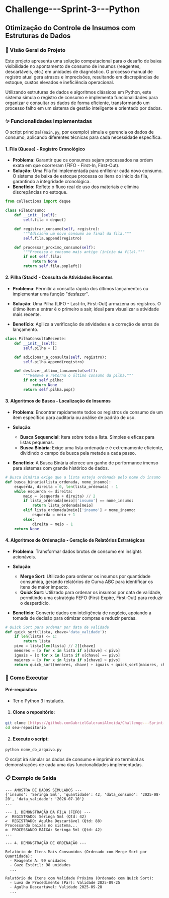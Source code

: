 # Challenge---Sprint-3---Python

## Otimização do Controle de Insumos com Estruturas de Dados

### 🎯 Visão Geral do Projeto

Este projeto apresenta uma solução computacional para o desafio de baixa visibilidade no apontamento de consumo de insumos (reagentes, descartáveis, etc.) em unidades de diagnóstico. O processo manual de registro atual gera atrasos e imprecisões, resultando em discrepâncias de estoque, custos elevados e ineficiência operacional.

Utilizando estruturas de dados e algoritmos clássicos em Python, este sistema simula o registro de consumo e implementa funcionalidades para organizar e consultar os dados de forma eficiente, transformando um processo falho em um sistema de gestão inteligente e orientado por dados.

### ✨ Funcionalidades Implementadas

O script principal (`main.py`, por exemplo) simula e gerencia os dados de consumo, aplicando diferentes técnicas para cada necessidade específica.

#### 1. Fila (Queue) - Registro Cronológico

* **Problema:** Garantir que os consumos sejam processados na ordem exata em que ocorreram (FIFO - First-In, First-Out).
* **Solução:** Uma Fila foi implementada para enfileirar cada novo consumo. O sistema de baixa de estoque processa os itens do início da fila, garantindo a integridade cronológica.
* **Benefício:** Reflete o fluxo real de uso dos materiais e elimina discrepâncias no estoque.

```python
from collections import deque

class FilaConsumo:
    def __init__(self):
        self.fila = deque()

    def registrar_consumo(self, registro):
        """Adiciona um novo consumo ao final da fila."""
        self.fila.append(registro)

    def processar_proximo_consumo(self):
        """Processa o consumo mais antigo (início da fila)."""
        if not self.fila:
            return None
        return self.fila.popleft()
```

#### 2. Pilha (Stack) - Consulta de Atividades Recentes

* **Problema**: Permitir a consulta rápida dos últimos lançamentos ou implementar uma função "desfazer".

* **Solução**: Uma Pilha (LIFO - Last-In, First-Out) armazena os registros. O último item a entrar é o primeiro a sair, ideal para visualizar a atividade mais recente.

* **Benefício**: Agiliza a verificação de atividades e a correção de erros de lançamento.


```python
class PilhaConsultaRecente:
    def __init__(self):
        self.pilha = []

    def adicionar_a_consulta(self, registro):
        self.pilha.append(registro)

    def desfazer_ultimo_lancamento(self):
        """Remove e retorna o último consumo da pilha."""
        if not self.pilha:
            return None
        return self.pilha.pop()
```

#### 3. Algoritmos de Busca - Localização de Insumos

* **Problema**: Encontrar rapidamente todos os registros de consumo de um item específico para auditoria ou análise de padrão de uso.

* **Solução**:
  * **Busca Sequencial**: Itera sobre toda a lista. Simples e eficaz para listas pequenas.
  * **Busca Binária**: Exige uma lista ordenada e é extremamente eficiente, dividindo o campo de busca pela metade a cada passo.

* **Benefício**: A Busca Binária oferece um ganho de performance imenso para sistemas com grande histórico de dados.


```python
# Busca Binária exige que a lista esteja ordenada pelo nome do insumo
def busca_binaria(lista_ordenada, nome_insumo):
    esquerda, direita = 0, len(lista_ordenada) - 1
    while esquerda <= direita:
        meio = (esquerda + direita) // 2
        if lista_ordenada[meio]['insumo'] == nome_insumo:
            return lista_ordenada[meio]
        elif lista_ordenada[meio]['insumo'] < nome_insumo:
            esquerda = meio + 1
        else:
            direita = meio - 1
    return None
```


#### 4. Algoritmos de Ordenação - Geração de Relatórios Estratégicos

* **Problema**: Transformar dados brutos de consumo em insights acionáveis.

* **Solução**:
  * **Merge Sort**: Utilizado para ordenar os insumos por quantidade consumida, gerando relatórios de Curva ABC para identificar os itens de maior impacto.
  * **Quick Sort**: Utilizado para ordenar os insumos por data de validade, permitindo uma estratégia FEFO (First-Expire, First-Out) para reduzir o desperdício.

* **Benefício**: Converte dados em inteligência de negócio, apoiando a tomada de decisão para otimizar compras e reduzir perdas.


```python
# Quick Sort para ordenar por data de validade
def quick_sort(lista, chave='data_validade'):
    if len(lista) <= 1:
        return lista
    pivo = lista[len(lista) // 2][chave]
    menores = [x for x in lista if x[chave] < pivo]
    iguais = [x for x in lista if x[chave] == pivo]
    maiores = [x for x in lista if x[chave] > pivo]
    return quick_sort(menores, chave) + iguais + quick_sort(maiores, chave)
```


### 🚀 Como Executar
#### Pré-requisitos:

* Ter o Python 3 instalado.

 1. #### Clone o repositório:


  ```bash
  git clone [https://github.comGabrielGaleraniAlmeida/Challenge---Sprint-3---Python.git](https://github.com/GabrielGaleraniAlmeida/Challenge---Sprint-3---Python.git)
  cd seu-repositorio
  ```

 2. #### Execute o script:


  ```bash
  python nome_do_arquivo.py
  ```
  
O script irá simular os dados de consumo e imprimir no terminal as demonstrações de cada uma das funcionalidades implementadas.

### 📋 Exemplo de Saída


```plaintext
--- AMOSTRA DE DADOS SIMULADOS ---
{'insumo': 'Seringa 5ml', 'quantidade': 42, 'data_consumo': '2025-08-20', 'data_validade': '2026-07-10'}
...

--- 1. DEMONSTRAÇÃO DA FILA (FIFO) ---
✔️  REGISTRADO: Seringa 5ml (Qtd: 42)
✔️  REGISTRADO: Agulha Descartável (Qtd: 88)
Processando baixas no sistema...
⚙️  PROCESSANDO BAIXA: Seringa 5ml (Qtd: 42)
...

--- 4. DEMONSTRAÇÃO DE ORDENAÇÃO ---

Relatório de Itens Mais Consumidos (Ordenado com Merge Sort por Quantidade):
  - Reagente A: 99 unidades
  - Gaze Estéril: 98 unidades
  ...

Relatório de Itens com Validade Próxima (Ordenado com Quick Sort):
  - Luva de Procedimento (Par): Validade 2025-09-25
  - Agulha Descartável: Validade 2025-09-28
  ...
```
